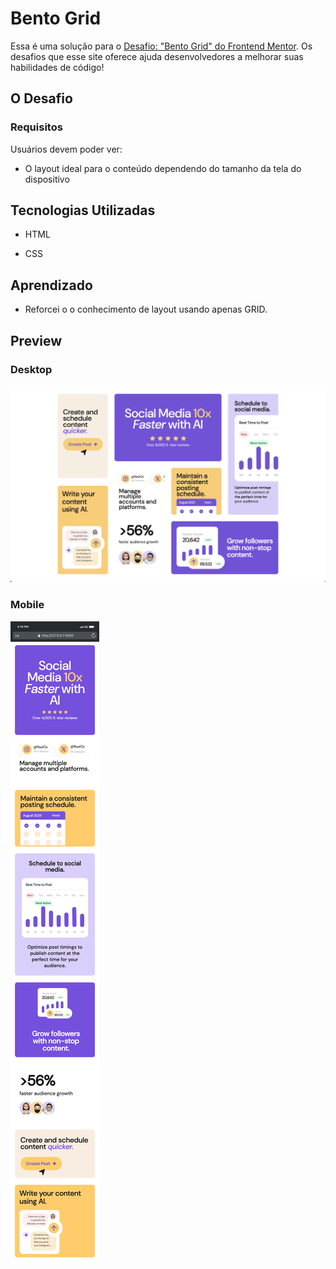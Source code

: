 # Bento Grid

Essa é uma solução para o [Desafio: "Bento Grid" do Frontend Mentor](https://www.frontendmentor.io/challenges/bento-grid-RMydElrlOj). Os desafios que esse site oferece ajuda desenvolvedores a melhorar suas habilidades de código!

## O Desafio

### Requisitos

Usuários devem poder ver:

- O layout ideal para o conteúdo dependendo do tamanho da tela do dispositivo

## Tecnologias Utilizadas

- HTML

- CSS

## Aprendizado

- Reforcei o o conhecimento de layout usando apenas GRID.

## Preview

### Desktop

![Preview do Projeto](./design/desktop-view.png)

### Mobile

![Preview do Projeto](./design/mobile-view.png)
